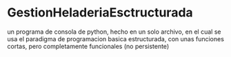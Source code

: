 # GestionHeladeriaEsctructurada
un programa de consola de python, hecho en un solo archivo, en el cual se usa el paradigma de programacion basica estructurada, con unas funciones cortas, pero completamente funcionales (no persistente)

